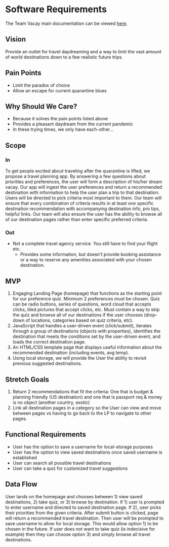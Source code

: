 # Software Requirements
The Team Vacay main documentation can be viewed [here](README.md).
## Vision
Provide an outlet for travel daydreaming and a way to limit the vast amount of world destinations down to a few realistic future trips.

## Pain Points
- Limit the paradox of choice
- Allow an escape for current quarantine blues

## Why Should We Care?
- Because it solves the pain points listed above
- Provides a pleasant daydream from the current pandemic
- In these trying times, we only have each-other... 

## Scope
### In
To get people excited about traveling after the quarantine is lifted, we propose a travel planning app. By answering a few questions about priorities and preferences, the user will form a description of his/her dream vacay. Our app will ingest the user preferences and return a recommended destination with information to help the user plan a trip to that destination. Users will be directed to pick criteria most important to them.  Our team will ensure that every combination of criteria results in at least one specific destination recommendation with accompanying destination info, pro tips, helpful links. Our team will also ensure the user has the ability to browse all of our destination pages rather than enter specific preferred criteria.
### Out
- Not a complete travel agency service. You still have to find your flight etc.
    - Provides some information, but doesn't provide booking assistance or a way to reserve any amenities associated with your chosen destination.

## MVP
1. Engaging Landing Page (homepage) that functions as the starting point for our preference quiz.  Minimum 2 preferences must be chosen.  Quiz can be radio buttons, series of questions, word cloud that accepts clicks, tiled pictures that accept clicks, etc.  Must contain a way to skip the quiz and browse all of our destinations if the user chooses (drop-down of locations, categories based on quiz criteria, etc).
1. JavaScript that handles a user-driven event (click/submit), iterates through a group of destinations (objects with properties), identifies the destination that meets the conditions set by the user-driven event, and loads the correct destination page. 
1. An HTML/CSS template page that displays useful information about the recommended destination (including events, avg temp).
1. Using local storage, we will provide the User the ability to revisit previous suggested destinations.

## Stretch Goals
1. Return 2 recommendations that fit the criteria: One that is budget & planning friendly (US destination) and one that is passport req & money is no object (another country, exotic)
1. Link all destination pages in a category so the User can view and move between pages vs having to go back to the LP to navigate to other pages.

## Functional Requirements
- User has the option to save a username for local-storage purposes
- User has the option to view saved destinations once saved username is established 
- User can search all possible travel destinations
- User can take a quiz for customized travel suggestions

## Data Flow
User lands on the homepage and chooses between 1) view saved destinations, 2) take quiz, or 3) browse by destination. If 1) user is prompted to enter username and directed to saved destination page. If 2), user picks their priorities from the given criteria. After submit button is clicked, page will return a recommended travel destination. Then user will be prompted to save username to allow for local storage. This would allow option 1) to be chosen in the future. If user does not want to take quiz (is indecisive for example) then they can choose option 3) and simply browse all travel destinations.
